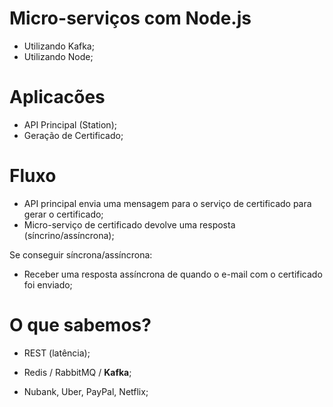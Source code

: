 # Micro-serviços com Node.js

- Utilizando Kafka;
- Utilizando Node;

# Aplicacões

- API Principal (Station);
- Geração de Certificado;

# Fluxo

- API principal envia  uma mensagem para o serviço de certificado para gerar o certificado;
- Micro-serviço de certificado devolve uma resposta (síncrino/assíncrona);

Se  conseguir síncrona/assíncrona:

- Receber uma resposta assíncrona de quando o e-mail com o certificado foi enviado;

# O que sabemos?

- REST (latência);
- Redis / RabbitMQ / **Kafka**;

- Nubank, Uber, PayPal, Netflix;